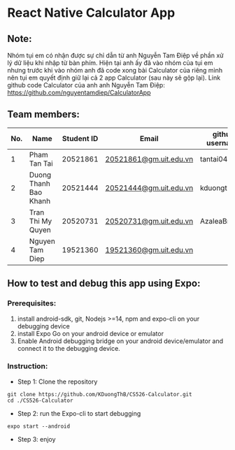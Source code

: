 # React Native Calculator App
## Note:
Nhóm tụi em có nhận được sự chỉ dẫn từ anh Nguyễn Tam Điệp về phần xử lý dữ liệu khi nhập từ bàn phím. Hiện tại anh ấy đã vào nhóm của tụi em nhưng trước khi vào nhóm anh đã code xong bài Calculator của riêng mình nên tụi em quyết định giữ lại cả 2 app Calculator (sau này sẽ gộp lại). Link github code Calculator của anh anh Nguyễn Tam Điệp: 
https://github.com/nguyentamdiep/CalculatorApp 


## Team members:

| No.  | Name                | Student ID | Email                | github username| 
| -----| --------------------| ---------- |----------------------|----------------|
| 1    |Pham Tan Tai         |20521861    |20521861@gm.uit.edu.vn|tantai040102    |
| 2    |Duong Thanh Bao Khanh|20521444    |20521444@gm.uit.edu.vn|kduongthb       |
| 3    |Tran Thi My Quyen    |20520731    |20520731@gm.uit.edu.vn|AzaleaBrowns    |
| 4    |Nguyen Tam Diep      |19521360    |19521360@gm.uit.edu.vn|                |

## How to test and debug this app using Expo:
### Prerequisites: 
1. install android-sdk, git, Nodejs >=14, npm and expo-cli on your debugging device
2. install Expo Go on your android device or emulator
3. Enable Android debugging bridge on your android device/emulator and connect it to the debugging device.
### Instruction:
* Step 1: Clone the repository

```
git clone https://github.com/KDuongThB/CS526-Calculator.git
cd ./CS526-Calculator
``` 
* Step 2: run the Expo-cli to start debugging
```
expo start --android
```
* Step 3: enjoy

